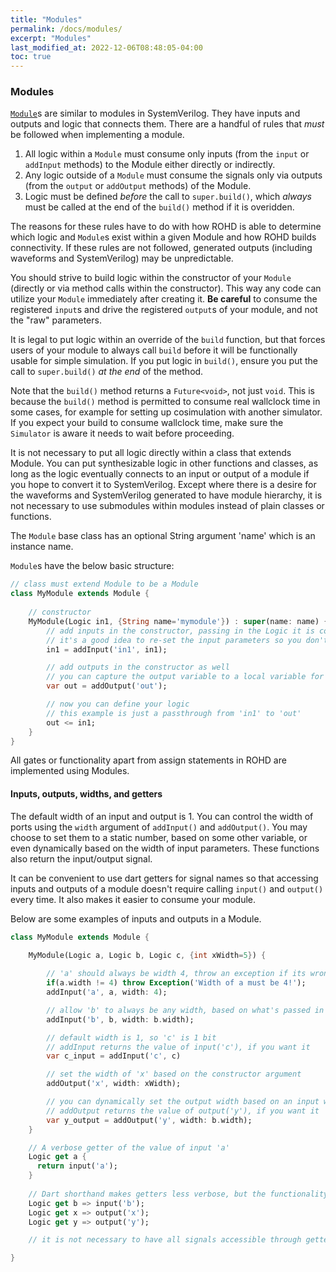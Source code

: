 ```yaml
---
title: "Modules"
permalink: /docs/modules/
excerpt: "Modules"
last_modified_at: 2022-12-06T08:48:05-04:00
toc: true
---
```


### Modules
[`Module`](https://intel.github.io/rohd/rohd/Module-class.html)s are similar to modules in SystemVerilog.  They have inputs and outputs and logic that connects them.  There are a handful of rules that *must* be followed when implementing a module.

1. All logic within a `Module` must consume only inputs (from the `input` or `addInput` methods) to the Module either directly or indirectly.
2. Any logic outside of a `Module` must consume the signals only via outputs (from the `output` or `addOutput` methods) of the Module.
3. Logic must be defined *before* the call to `super.build()`, which *always* must be called at the end of the `build()` method if it is overidden.

The reasons for these rules have to do with how ROHD is able to determine which logic and `Module`s exist within a given Module and how ROHD builds connectivity.  If these rules are not followed, generated outputs (including waveforms and SystemVerilog) may be unpredictable.

You should strive to build logic within the constructor of your `Module` (directly or via method calls within the constructor).  This way any code can utilize your `Module` immediately after creating it.  **Be careful** to consume the registered `input`s and drive the registered `output`s of your module, and not the "raw" parameters.

It is legal to put logic within an override of the `build` function, but that forces users of your module to always call `build` before it will be functionally usable for simple simulation.  If you put logic in `build()`, ensure you put the call to `super.build()` *at the end* of the method.

Note that the `build()` method returns a `Future<void>`, not just `void`.  This is because the `build()` method is permitted to consume real wallclock time in some cases, for example for setting up cosimulation with another simulator.  If you expect your build to consume wallclock time, make sure the `Simulator` is aware it needs to wait before proceeding.

It is not necessary to put all logic directly within a class that extends Module.  You can put synthesizable logic in other functions and classes, as long as the logic eventually connects to an input or output of a module if you hope to convert it to SystemVerilog.  Except where there is a desire for the waveforms and SystemVerilog generated to have module hierarchy, it is not necessary to use submodules within modules instead of plain classes or functions.


The `Module` base class has an optional String argument 'name' which is an instance name.

`Module`s have the below basic structure:
```dart
// class must extend Module to be a Module
class MyModule extends Module {
    
    // constructor
    MyModule(Logic in1, {String name='mymodule'}) : super(name: name) {
        // add inputs in the constructor, passing in the Logic it is connected to
        // it's a good idea to re-set the input parameters so you don't accidentally use the wrong one
        in1 = addInput('in1', in1);

        // add outputs in the constructor as well
        // you can capture the output variable to a local variable for use
        var out = addOutput('out');

        // now you can define your logic
        // this example is just a passthrough from 'in1' to 'out'
        out <= in1;
    }
}
```

All gates or functionality apart from assign statements in ROHD are implemented using Modules.


#### Inputs, outputs, widths, and getters
The default width of an input and output is 1.  You can control the width of ports using the `width` argument of `addInput()` and `addOutput()`.  You may choose to set them to a static number, based on some other variable, or even dynamically based on the width of input parameters.  These functions also return the input/output signal.

It can be convenient to use dart getters for signal names so that accessing inputs and outputs of a module doesn't require calling `input()` and `output()` every time.  It also makes it easier to consume your module.

Below are some examples of inputs and outputs in a Module.
```dart
class MyModule extends Module {

    MyModule(Logic a, Logic b, Logic c, {int xWidth=5}) {
        
        // 'a' should always be width 4, throw an exception if its wrong
        if(a.width != 4) throw Exception('Width of a must be 4!');
        addInput('a', a, width: 4);

        // allow 'b' to always be any width, based on what's passed in
        addInput('b', b, width: b.width);

        // default width is 1, so 'c' is 1 bit
        // addInput returns the value of input('c'), if you want it
        var c_input = addInput('c', c)

        // set the width of 'x' based on the constructor argument
        addOutput('x', width: xWidth);

        // you can dynamically set the output width based on an input width, as well
        // addOutput returns the value of output('y'), if you want it
        var y_output = addOutput('y', width: b.width);
    }

    // A verbose getter of the value of input 'a'
    Logic get a {
      return input('a');
    }
    
    // Dart shorthand makes getters less verbose, but the functionality is the same as above
    Logic get b => input('b');
    Logic get x => output('x');
    Logic get y => output('y');

    // it is not necessary to have all signals accessible through getters, here we omit 'c'

}
```